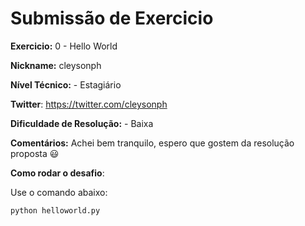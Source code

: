# Submissão de Exercicio

**Exercicio:** 0 - Hello World

**Nickname:** cleysonph

**Nível Técnico:** - Estagiário

**Twitter**: https://twitter.com/cleysonph

**Dificuldade de Resolução:** - Baixa

**Comentários:** Achei bem tranquilo, espero que gostem da resolução proposta 😃

**Como rodar o desafio**:

Use o comando abaixo:
```bash
python helloworld.py
```